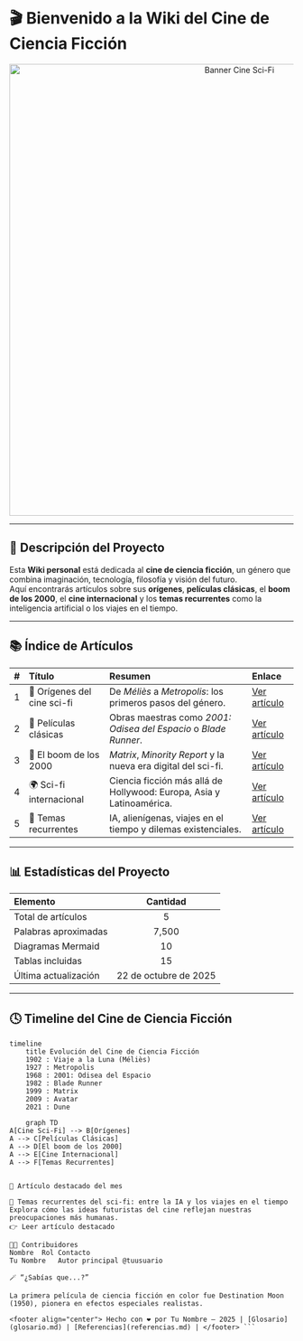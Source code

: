 # 🎬 Bienvenido a la Wiki del Cine de Ciencia Ficción

<p align="center">
  <img src="recursos/imagenes/banner-sci-fi.jpg" alt="Banner Cine Sci-Fi" width="800"/>
</p>

---

## 🌌 Descripción del Proyecto

Esta **Wiki personal** está dedicada al **cine de ciencia ficción**, un género que combina imaginación, tecnología, filosofía y visión del futuro.  
Aquí encontrarás artículos sobre sus **orígenes**, **películas clásicas**, el **boom de los 2000**, el **cine internacional** y los **temas recurrentes** como la inteligencia artificial o los viajes en el tiempo.

---

## 📚 Índice de Artículos

| # | Título | Resumen | Enlace |
|:-:|:--------|:---------|:-------|
| 1 | 🌠 Orígenes del cine sci-fi | De *Méliès* a *Metropolis*: los primeros pasos del género. | [Ver artículo](articulo-1.md) |
| 2 | 🤖 Películas clásicas | Obras maestras como *2001: Odisea del Espacio* o *Blade Runner*. | [Ver artículo](articulo-2.md) |
| 3 | 💾 El boom de los 2000 | *Matrix*, *Minority Report* y la nueva era digital del sci-fi. | [Ver artículo](articulo-3.md) |
| 4 | 🌍 Sci-fi internacional | Ciencia ficción más allá de Hollywood: Europa, Asia y Latinoamérica. | [Ver artículo](articulo-4.md) |
| 5 | 🧠 Temas recurrentes | IA, alienígenas, viajes en el tiempo y dilemas existenciales. | [Ver artículo](articulo-5.md) |

---

## 📊 Estadísticas del Proyecto

| Elemento | Cantidad |
|:--|:--:|
| Total de artículos | 5 |
| Palabras aproximadas | 7,500 |
| Diagramas Mermaid | 10 |
| Tablas incluidas | 15 |
| Última actualización | 22 de octubre de 2025 |

---

## 🕓 Timeline del Cine de Ciencia Ficción

```mermaid
timeline
    title Evolución del Cine de Ciencia Ficción
    1902 : Viaje a la Luna (Méliès)
    1927 : Metropolis
    1968 : 2001: Odisea del Espacio
    1982 : Blade Runner
    1999 : Matrix
    2009 : Avatar
    2021 : Dune

    graph TD
A[Cine Sci-Fi] --> B[Orígenes]
A --> C[Películas Clásicas]
A --> D[El boom de los 2000]
A --> E[Cine Internacional]
A --> F[Temas Recurrentes]


🏅 Artículo destacado del mes

🧠 Temas recurrentes del sci-fi: entre la IA y los viajes en el tiempo
Explora cómo las ideas futuristas del cine reflejan nuestras preocupaciones más humanas.
👉 Leer artículo destacado

👩‍💻 Contribuidores
Nombre	Rol	Contacto
Tu Nombre	Autor principal	@tuusuario

🪄 “¿Sabías que...?”

La primera película de ciencia ficción en color fue Destination Moon (1950), pionera en efectos especiales realistas.

<footer align="center"> Hecho con ❤️ por Tu Nombre — 2025 | [Glosario](glosario.md) | [Referencias](referencias.md) | </footer> ```
